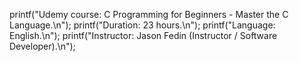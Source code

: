 printf("Udemy course: C Programming for Beginners - Master the C Language.\n");
printf("Duration: 23 hours.\n");
printf("Language: English.\n");
printf("Instructor: Jason Fedin (Instructor / Software Developer).\n");
